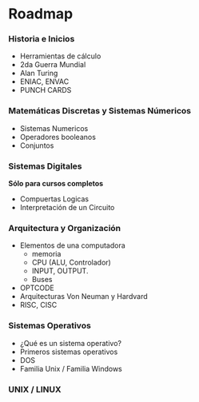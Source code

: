 # Roadmap

### Historia e Inicios

* Herramientas de cálculo
* 2da Guerra Mundial
* Alan Turing
* ENIAC, ENVAC
* PUNCH CARDS

### Matemáticas Discretas y Sistemas Númericos

* Sistemas Numericos
* Operadores booleanos
* Conjuntos

### Sistemas Digitales
__Sólo para cursos completos__
* Compuertas Logicas
* Interpretación de un Circuito

### Arquitectura y Organización
* Elementos de una computadora
  * memoria
  * CPU (ALU, Controlador)
  * INPUT, OUTPUT.
  * Buses
* OPTCODE
* Arquitecturas Von Neuman y Hardvard
* RISC, CISC

### Sistemas Operativos

* ¿Qué es un sistema operativo?
* Primeros sistemas operativos
* DOS
* Familia Unix / Familia Windows

### UNIX / LINUX
